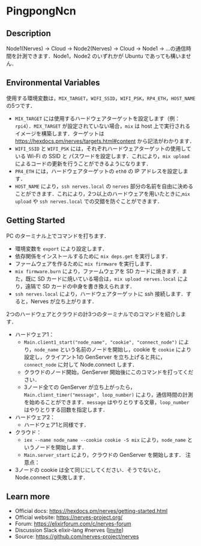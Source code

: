 # PingpongNcn

## Description

Node1(Nerves) -> Cloud -> Node2(Nerves) -> Cloud -> Node1 -> ...の通信時間を計測できます．Node1，Node2 のいずれかが Ubuntu であっても構いません．

## Environmental Variables

使用する環境変数は，`MIX_TARGET`，`WIFI_SSID`，`WIFI_PSK`，`RP4_ETH`，`HOST_NAME` の5つです．
  * `MIX_TARGET` には使用するハードウェアターゲットを設定します（例：`rpi4`）．`MIX_TARGET` が設定されていない場合，`mix` は host 上で実行されるイメージを構築します．ターゲットは https://hexdocs.pm/nerves/targets.html#content から記法がわかります．
  * `WIFI_SSID` と `WIFI_PSK` には，それぞれハードウェアターゲットの使用している Wi-Fi の SSID と パスワードを設定します．これにより，`mix upload` によるコードの更新を行うことができるようになります．
  * `PR4_ETH` には，ハードウェアターゲットの `eth0` の IP アドレスを設定します．
  * `HOST_NAME` により，`ssh nerves.local` の `nerves` 部分の名前を自由に決めることができます．これにより，2つ以上のハードウェアを用いたときに,`mix upload` や `ssh nerves.local` での交錯を防ぐことができます．

## Getting Started

PC のターミナル上でコマンドを打ちます．
  * 環境変数を `export` により設定します．
  * 依存関係をインストールするために `mix deps.get` を実行します．
  * ファームウェアを作るために `mix firmware` を実行します．
  * `mix firmware.burn` により，ファームウェアを SD カードに焼きます．また，既に SD カードに焼いている場合は，`mix upload nerves.local` により，遠隔で SD カードの中身を書き換えられます．
  * `ssh nerves.local` により，ハードウェアターゲットに ssh 接続します．すると，Nerves が立ち上がります．
  
2つのハードウェアとクラウドの計3つのターミナルでのコマンドを紹介します．
  * ハードウェア1：
    * `Main.client1_start("node_name", "cookie", "connect_node")` により，`node_name` という名前のノードを開始し，cookie を `cookie` により設定し，クライアント1の GenServer を立ち上げると共に，`connect_node` に対して Node.connect します．
    * クラウドのノード開始，GenServer 開始後にこのコマンドを打ってください．
    * 3ノード全ての GenServer が立ち上がったら，`Main.client_timer("message", loop_number)` により，通信時間の計測を始めることができます．`message` はやりとりする文章，`loop_number` はやりとりする回数を指定します．
  * ハードウェア2：
    * ハードウェア1と同様です．
  * クラウド：
    * `iex --name node_name --cookie cookie -S mix` により，`node_name` というノードを開始します．
    * `Main.server_start` により，クラウドの GenServer を開始します．
注意点：
  * 3ノードの cookie は全て同じにしてください．そうでないと，Node.connect に失敗します．

## Learn more

  * Official docs: https://hexdocs.pm/nerves/getting-started.html
  * Official website: https://nerves-project.org/
  * Forum: https://elixirforum.com/c/nerves-forum
  * Discussion Slack elixir-lang #nerves ([Invite](https://elixir-slackin.herokuapp.com/))
  * Source: https://github.com/nerves-project/nerves
